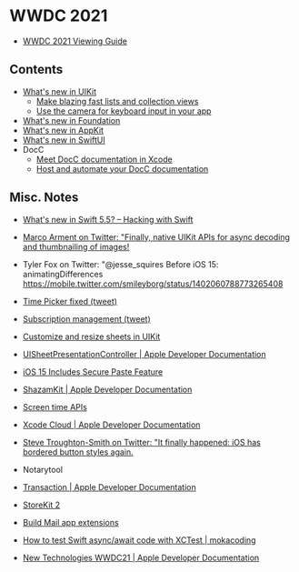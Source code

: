 # WWDC 2021

- [WWDC 2021 Viewing Guide](https://useyourloaf.com/blog/wwdc-2021-viewing-guide/)

## Contents

- [What's new in UIKit](./10059_whats_new_in_uikit.md)
    - [Make blazing fast lists and collection views](./10252_blazing_fast_collection_views.md)
    - [Use the camera for keyboard input in your app](./10276_camera_keyboard_input.md)
- [What's new in Foundation](./10109_whats_new_in_foundation.md)
- [What's new in AppKit](./10054_whats_new_in_appkit.md)
- [What's new in SwiftUI](./10018_whats_new_in_swiftui.md)
- DocC
    - [Meet DocC documentation in Xcode](./10166_meet_docc.md)
    - [Host and automate your DocC documentation](./10236_host_automate_docc.md)

## Misc. Notes

- [What's new in Swift 5.5? – Hacking with Swift](https://www.hackingwithswift.com/articles/233/whats-new-in-swift-5-5)

- [Marco Arment on Twitter: "Finally, native UIKit APIs for async decoding and thumbnailing of images!](https://mobile.twitter.com/marcoarment/status/1401997686102970369)

- Tyler Fox on Twitter: "@jesse_squires Before iOS 15: animatingDifferences
https://mobile.twitter.com/smileyborg/status/1402060788773265408

- [Time Picker fixed (tweet)](https://twitter.com/rjonesy/status/1402013189425008648)

- [Subscription management (tweet)](https://twitter.com/jakemor/status/1402048760516124672)

- [Customize and resize sheets in UIKit](https://developer.apple.com/videos/play/wwdc2021/10063/)

- [UISheetPresentationController | Apple Developer Documentation](https://developer.apple.com/documentation/uikit/uisheetpresentationcontroller)

- [iOS 15 Includes Secure Paste Feature](https://www.macrumors.com/2021/06/08/ios-15-secure-paste/)

- [ShazamKit | Apple Developer Documentation](https://developer.apple.com/documentation/shazamkit)

- [Screen time APIs](https://developer.apple.com/documentation/technologies?tags=Screen%20Time)

- [Xcode Cloud | Apple Developer Documentation](https://developer.apple.com/documentation/Xcode/Xcode-Cloud)

- [Steve Troughton-Smith on Twitter: "It finally happened: iOS has bordered button styles again.](https://mobile.twitter.com/stroughtonsmith/status/1402382559162535939)

- Notarytool

- [Transaction | Apple Developer Documentation](https://developer.apple.com/documentation/storekit/transaction)

- [StoreKit 2](https://mjtsai.com/blog/2021/06/08/storekit-2/)

- [Build Mail app extensions](https://developer.apple.com/videos/play/wwdc2021/10168/)

- [How to test Swift async/await code with XCTest | mokacoding](https://mokacoding.com/blog/how-to-test-async-await-code-in-swift/)

- [New Technologies WWDC21 | Apple Developer Documentation](https://developer.apple.com/documentation/new-technologies-wwdc21)

